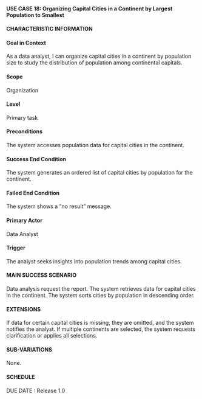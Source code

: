 #### **USE CASE 18: Organizing Capital Cities in a Continent by Largest Population to Smallest**
#### **CHARACTERISTIC INFORMATION**

#### **Goal in Context**
As a data analyst, I can organize capital cities in a continent by population size to study the distribution of population among continental capitals.

#### **Scope**
Organization

#### **Level**
Primary task

#### **Preconditions**
The system accesses population data for capital cities in the continent.

#### **Success End Condition**
The system generates an ordered list of capital cities by population for the continent.

#### **Failed End Condition**
The system shows a “no result” message.

#### **Primary Actor**
Data Analyst

#### **Trigger**
The analyst seeks insights into population trends among capital cities.

#### **MAIN SUCCESS SCENARIO**
Data analysis request the report.
The system retrieves data for capital cities in the continent.
The system sorts cities by population in descending order.
#### **EXTENSIONS**
If data for certain capital cities is missing, they are omitted, and the system notifies the analyst.
If multiple continents are selected, the system requests clarification or applies all selections.

#### **SUB-VARIATIONS**
None.

#### **SCHEDULE**
DUE DATE : Release 1.0